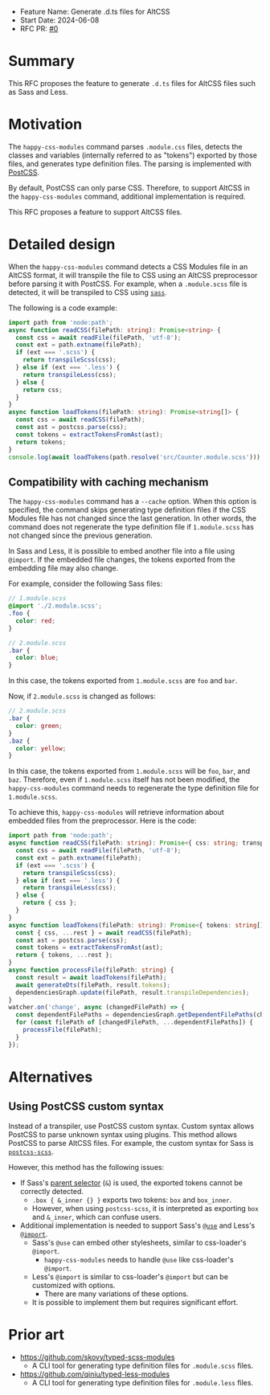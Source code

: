 - Feature Name: Generate .d.ts files for AltCSS
- Start Date: 2024-06-08
- RFC PR: [#0](https://github.com/mizdra/happy-css-modules/pull/0)

# Summary

This RFC proposes the feature to generate `.d.ts` files for AltCSS files such as Sass and Less.

# Motivation

The `happy-css-modules` command parses `.module.css` files, detects the classes and variables (internally referred to as "tokens") exported by those files, and generates type definition files. The parsing is implemented with [PostCSS](https://github.com/postcss/postcss).

By default, PostCSS can only parse CSS. Therefore, to support AltCSS in the `happy-css-modules` command, additional implementation is required.

This RFC proposes a feature to support AltCSS files.

# Detailed design

When the `happy-css-modules` command detects a CSS Modules file in an AltCSS format, it will transpile the file to CSS using an AltCSS preprocessor before parsing it with PostCSS. For example, when a `.module.scss` file is detected, it will be transpiled to CSS using [`sass`](https://www.npmjs.com/package/sass).

The following is a code example:

```ts
import path from 'node:path';
async function readCSS(filePath: string): Promise<string> {
  const css = await readFile(filePath, 'utf-8');
  const ext = path.extname(filePath);
  if (ext === '.scss') {
    return transpileScss(css);
  } else if (ext === '.less') {
    return transpileLess(css);
  } else {
    return css;
  }
}
async function loadTokens(filePath: string): Promise<string[]> {
  const css = await readCSS(filePath);
  const ast = postcss.parse(css);
  const tokens = extractTokensFromAst(ast);
  return tokens;
}
console.log(await loadTokens(path.resolve('src/Counter.module.scss')));
```

## Compatibility with caching mechanism

The `happy-css-modules` command has a `--cache` option. When this option is specified, the command skips generating type definition files if the CSS Modules file has not changed since the last generation. In other words, the command does not regenerate the type definition file if `1.module.scss` has not changed since the previous generation.

In Sass and Less, it is possible to embed another file into a file using `@import`. If the embedded file changes, the tokens exported from the embedding file may also change.

For example, consider the following Sass files:

```scss
// 1.module.scss
@import './2.module.scss';
.foo {
  color: red;
}
```

```scss
// 2.module.scss
.bar {
  color: blue;
}
```

In this case, the tokens exported from `1.module.scss` are `foo` and `bar`.

Now, if `2.module.scss` is changed as follows:

```scss
// 2.module.scss
.bar {
  color: green;
}
.baz {
  color: yellow;
}
```

In this case, the tokens exported from `1.module.scss` will be `foo`, `bar`, and `baz`. Therefore, even if `1.module.scss` itself has not been modified, the `happy-css-modules` command needs to regenerate the type definition file for `1.module.scss`.

To achieve this, `happy-css-modules` will retrieve information about embedded files from the preprocessor. Here is the code:

```ts
import path from 'node:path';
async function readCSS(filePath: string): Promise<{ css: string; transpileDependencies?: string[] }> {
  const css = await readFile(filePath, 'utf-8');
  const ext = path.extname(filePath);
  if (ext === '.scss') {
    return transpileScss(css);
  } else if (ext === '.less') {
    return transpileLess(css);
  } else {
    return { css };
  }
}
async function loadTokens(filePath: string): Promise<{ tokens: string[]; transpileDependencies?: string[] }> {
  const { css, ...rest } = await readCSS(filePath);
  const ast = postcss.parse(css);
  const tokens = extractTokensFromAst(ast);
  return { tokens, ...rest };
}
async function processFile(filePath: string) {
  const result = await loadTokens(filePath);
  await generateDts(filePath, result.tokens);
  dependenciesGraph.update(filePath, result.transpileDependencies);
}
watcher.on('change', async (changedFilePath) => {
  const dependentFilePaths = dependenciesGraph.getDependentFilePaths(changedFilePath);
  for (const filePath of [changedFilePath, ...dependentFilePaths]) {
    processFile(filePath);
  }
});
```

# Alternatives

## Using PostCSS custom syntax

Instead of a transpiler, use PostCSS custom syntax. Custom syntax allows PostCSS to parse unknown syntax using plugins. This method allows PostCSS to parse AltCSS files. For example, the custom syntax for Sass is [`postcss-scss`](https://github.com/postcss/postcss-scss).

However, this method has the following issues:

- If Sass's [parent selector](https://sass-lang.com/documentation/style-rules/parent-selector/) (`&`) is used, the exported tokens cannot be correctly detected.
  - `.box { &_inner {} }` exports two tokens: `box` and `box_inner`.
  - However, when using `postcss-scss`, it is interpreted as exporting `box` and `&_inner`, which can confuse users.
- Additional implementation is needed to support Sass's [`@use`](https://sass-lang.com/documentation/at-rules/use/) and Less's [`@import`](https://lesscss.org/features/#import-atrules-feature).
  - Sass's `@use` can embed other stylesheets, similar to css-loader's `@import`.
    - `happy-css-modules` needs to handle `@use` like css-loader's `@import`.
  - Less's `@import` is similar to css-loader's `@import` but can be customized with options.
    - There are many variations of these options.
  - It is possible to implement them but requires significant effort.

# Prior art

- https://github.com/skovy/typed-scss-modules
  - A CLI tool for generating type definition files for `.module.scss` files.
- https://github.com/qiniu/typed-less-modules
  - A CLI tool for generating type definition files for `.module.less` files.
